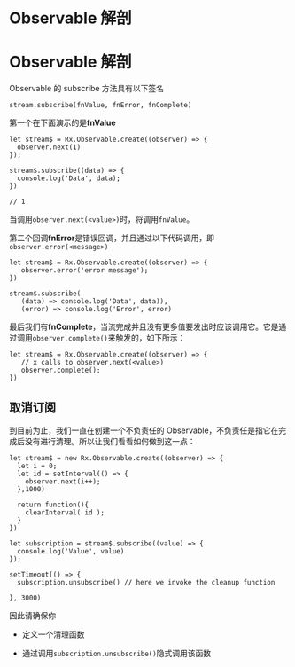 # Observable 解剖

# Observable 解剖

Observable 的 subscribe 方法具有以下签名

```
stream.subscribe(fnValue, fnError, fnComplete) 
```

第一个在下面演示的是**fnValue**

```
let stream$ = Rx.Observable.create((observer) => {
  observer.next(1)
});

stream$.subscribe((data) => {
  console.log('Data', data);
})

// 1 
```

当调用`observer.next(<value>)`时，将调用`fnValue`。

第二个回调**fnError**是错误回调，并且通过以下代码调用，即`observer.error(<message>)`

```
let stream$ = Rx.Observable.create((observer) => {
   observer.error('error message');
})

stream$.subscribe(
   (data) => console.log('Data', data)),
   (error) => console.log('Error', error) 
```

最后我们有**fnComplete**，当流完成并且没有更多值要发出时应该调用它。它是通过调用`observer.complete()`来触发的，如下所示：

```
let stream$ = Rx.Observable.create((observer) => {
   // x calls to observer.next(<value>)
   observer.complete();
}) 
```

## 取消订阅

到目前为止，我们一直在创建一个不负责任的 Observable，不负责任是指它在完成后没有进行清理。所以让我们看看如何做到这一点：

```
let stream$ = new Rx.Observable.create((observer) => {
  let i = 0;
  let id = setInterval(() => {
    observer.next(i++);
  },1000)

  return function(){
    clearInterval( id );
  }
})

let subscription = stream$.subscribe((value) => {
  console.log('Value', value)
});

setTimeout(() => {
  subscription.unsubscribe() // here we invoke the cleanup function

}, 3000) 
```

因此请确保你

+   定义一个清理函数

+   通过调用`subscription.unsubscribe()`隐式调用该函数
